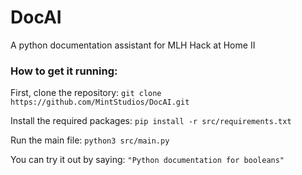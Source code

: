 # DocAI
A python documentation assistant for MLH Hack at Home II

### How to get it running:

First, clone the repository:
`git clone https://github.com/MintStudios/DocAI.git`

Install the required packages:
`pip install -r src/requirements.txt`

Run the main file:
`python3 src/main.py`

You can try it out by saying:
`"Python documentation for booleans"`